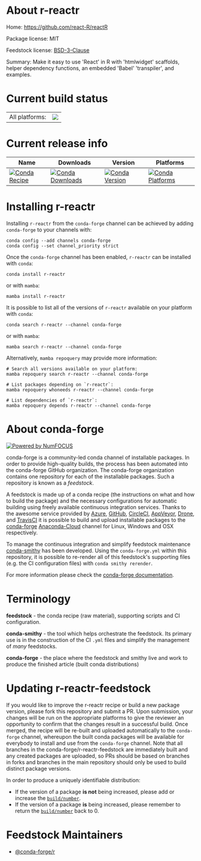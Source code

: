 About r-reactr
==============

Home: https://github.com/react-R/reactR

Package license: MIT

Feedstock license: [BSD-3-Clause](https://github.com/conda-forge/r-reactr-feedstock/blob/main/LICENSE.txt)

Summary: Make it easy to use 'React' in R with 'htmlwidget' scaffolds, helper dependency functions, an embedded 'Babel' 'transpiler', and examples.

Current build status
====================


<table><tr><td>All platforms:</td>
    <td>
      <a href="https://dev.azure.com/conda-forge/feedstock-builds/_build/latest?definitionId=9720&branchName=main">
        <img src="https://dev.azure.com/conda-forge/feedstock-builds/_apis/build/status/r-reactr-feedstock?branchName=main">
      </a>
    </td>
  </tr>
</table>

Current release info
====================

| Name | Downloads | Version | Platforms |
| --- | --- | --- | --- |
| [![Conda Recipe](https://img.shields.io/badge/recipe-r--reactr-green.svg)](https://anaconda.org/conda-forge/r-reactr) | [![Conda Downloads](https://img.shields.io/conda/dn/conda-forge/r-reactr.svg)](https://anaconda.org/conda-forge/r-reactr) | [![Conda Version](https://img.shields.io/conda/vn/conda-forge/r-reactr.svg)](https://anaconda.org/conda-forge/r-reactr) | [![Conda Platforms](https://img.shields.io/conda/pn/conda-forge/r-reactr.svg)](https://anaconda.org/conda-forge/r-reactr) |

Installing r-reactr
===================

Installing `r-reactr` from the `conda-forge` channel can be achieved by adding `conda-forge` to your channels with:

```
conda config --add channels conda-forge
conda config --set channel_priority strict
```

Once the `conda-forge` channel has been enabled, `r-reactr` can be installed with `conda`:

```
conda install r-reactr
```

or with `mamba`:

```
mamba install r-reactr
```

It is possible to list all of the versions of `r-reactr` available on your platform with `conda`:

```
conda search r-reactr --channel conda-forge
```

or with `mamba`:

```
mamba search r-reactr --channel conda-forge
```

Alternatively, `mamba repoquery` may provide more information:

```
# Search all versions available on your platform:
mamba repoquery search r-reactr --channel conda-forge

# List packages depending on `r-reactr`:
mamba repoquery whoneeds r-reactr --channel conda-forge

# List dependencies of `r-reactr`:
mamba repoquery depends r-reactr --channel conda-forge
```


About conda-forge
=================

[![Powered by
NumFOCUS](https://img.shields.io/badge/powered%20by-NumFOCUS-orange.svg?style=flat&colorA=E1523D&colorB=007D8A)](https://numfocus.org)

conda-forge is a community-led conda channel of installable packages.
In order to provide high-quality builds, the process has been automated into the
conda-forge GitHub organization. The conda-forge organization contains one repository
for each of the installable packages. Such a repository is known as a *feedstock*.

A feedstock is made up of a conda recipe (the instructions on what and how to build
the package) and the necessary configurations for automatic building using freely
available continuous integration services. Thanks to the awesome service provided by
[Azure](https://azure.microsoft.com/en-us/services/devops/), [GitHub](https://github.com/),
[CircleCI](https://circleci.com/), [AppVeyor](https://www.appveyor.com/),
[Drone](https://cloud.drone.io/welcome), and [TravisCI](https://travis-ci.com/)
it is possible to build and upload installable packages to the
[conda-forge](https://anaconda.org/conda-forge) [Anaconda-Cloud](https://anaconda.org/)
channel for Linux, Windows and OSX respectively.

To manage the continuous integration and simplify feedstock maintenance
[conda-smithy](https://github.com/conda-forge/conda-smithy) has been developed.
Using the ``conda-forge.yml`` within this repository, it is possible to re-render all of
this feedstock's supporting files (e.g. the CI configuration files) with ``conda smithy rerender``.

For more information please check the [conda-forge documentation](https://conda-forge.org/docs/).

Terminology
===========

**feedstock** - the conda recipe (raw material), supporting scripts and CI configuration.

**conda-smithy** - the tool which helps orchestrate the feedstock.
                   Its primary use is in the construction of the CI ``.yml`` files
                   and simplify the management of *many* feedstocks.

**conda-forge** - the place where the feedstock and smithy live and work to
                  produce the finished article (built conda distributions)


Updating r-reactr-feedstock
===========================

If you would like to improve the r-reactr recipe or build a new
package version, please fork this repository and submit a PR. Upon submission,
your changes will be run on the appropriate platforms to give the reviewer an
opportunity to confirm that the changes result in a successful build. Once
merged, the recipe will be re-built and uploaded automatically to the
`conda-forge` channel, whereupon the built conda packages will be available for
everybody to install and use from the `conda-forge` channel.
Note that all branches in the conda-forge/r-reactr-feedstock are
immediately built and any created packages are uploaded, so PRs should be based
on branches in forks and branches in the main repository should only be used to
build distinct package versions.

In order to produce a uniquely identifiable distribution:
 * If the version of a package **is not** being increased, please add or increase
   the [``build/number``](https://docs.conda.io/projects/conda-build/en/latest/resources/define-metadata.html#build-number-and-string).
 * If the version of a package **is** being increased, please remember to return
   the [``build/number``](https://docs.conda.io/projects/conda-build/en/latest/resources/define-metadata.html#build-number-and-string)
   back to 0.

Feedstock Maintainers
=====================

* [@conda-forge/r](https://github.com/conda-forge/r/)

